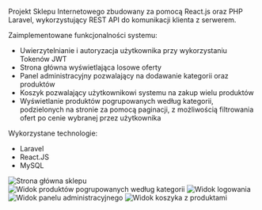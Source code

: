Projekt Sklepu Internetowego zbudowany za pomocą React.js oraz PHP Laravel, wykorzystujący REST API do komunikacji klienta z serwerem.

Zaimplementowane funkcjonalności systemu:
- Uwierzytelnianie i autoryzacja użytkownika przy wykorzystaniu Tokenów JWT
- Strona główna wyświetlająca losowe oferty
- Panel administracyjny pozwalający na dodawanie kategorii oraz produktów
- Koszyk pozwalający użytkownikowi systemu na zakup wielu produktów
- Wyświetlanie produktów pogrupowanych według kategorii, podzielonych na stronie za pomocą paginacji, z możliwością filtrowania ofert po cenie wybranej przez użytkownika

Wykorzystane technologie:
- Laravel
- React.JS
- MySQL

![Strona główna sklepu](https://i.imgur.com/l48xRS5.png)
![Widok produktów pogrupowanych według kategorii](https://i.imgur.com/OzhRyGH.png)
![Widok logowania](https://i.imgur.com/NE5ghtu.png)
![Widok panelu administracyjnego](https://i.imgur.com/liTmOxl.png)
![Widok koszyka z produktami](https://i.imgur.com/4kN2EdX.png)
